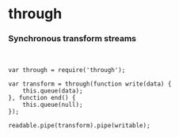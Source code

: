 # through

### Synchronous transform streams

<br/>

```
var through = require('through');

var transform = through(function write(data) {
    this.queue(data);
}, function end() {
    this.queue(null);
});

readable.pipe(transform).pipe(writable);
```
<!-- .element: class="fragment javascript" -->
